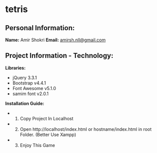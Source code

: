 # tetris

## Personal Information:
**Name:** Amir Shokri
**Email:** amirsh.nll@gmail.com

## Project Information - Technology:
**Libraries:**
* jQuery 3.3.1
* Bootstrap v4.4.1
* Font Awesome v5.1.0
* samim font v2.0.1

**Installation Guide:**
* 1. Copy Project In Localhost
* 2. Open http://localhost/index.html or hostname/index.html in root Folder. (Better Use Xampp)
* 3. Enjoy This Game
